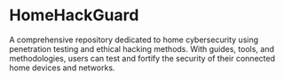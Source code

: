 # HomeHackGuard
A comprehensive repository dedicated to home cybersecurity using penetration testing and ethical hacking methods. With guides, tools, and methodologies, users can test and fortify the security of their connected home devices and networks.

